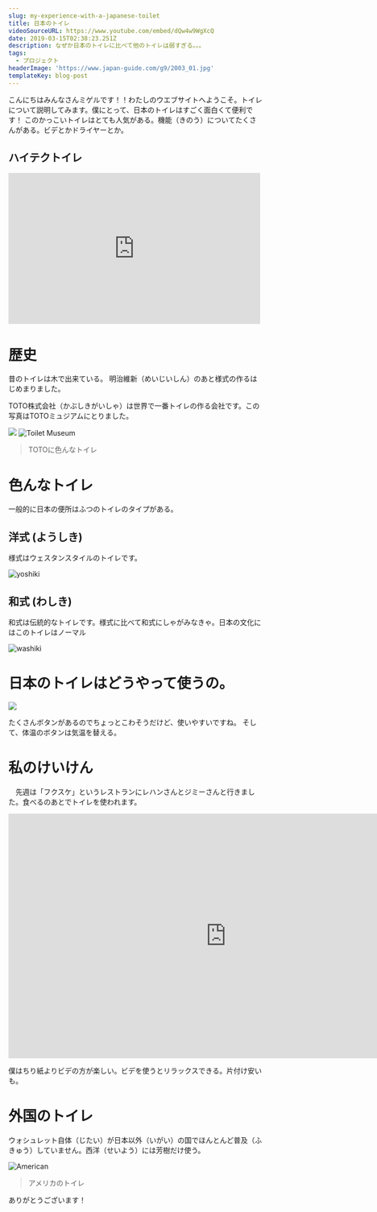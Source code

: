 ```yaml
---
slug: my-experience-with-a-japanese-toilet
title: 日本のトイレ
videoSourceURL: https://www.youtube.com/embed/dQw4w9WgXcQ
date: 2019-03-15T02:38:23.251Z
description: なぜか日本のトイレに比べて他のトイレは弱すぎる。。。
tags:
  - プロジェクト
headerImage: 'https://www.japan-guide.com/g9/2003_01.jpg'
templateKey: blog-post
---
```


こんにちはみんなさんミゲルです！！わたしのウエブサイトへようこそ。トイレについて説明してみます。僕にとって、日本のトイレはすごく面白くて便利です！ このかっこいトイレはとても人気がある。機能（きのう）についてたくさんがある。ビデとかドライヤーとか。

## ハイテクトイレ
<iframe
  height="300"
  width="500"
  src="https://www.youtube.com/embed/U8KyBlGWI2k"
  title="Toilets"
  allow="accelerometer; autoplay; encrypted-media; gyroscope; picture-in-picture"
  frameBorder="0"
  webkitallowfullscreen="true"
  mozallowfullscreen="true"
  allowFullScreen
></iframe>

# 歴史
  昔のトイレは木で出来ている。 明治維新（めいじいしん）のあと様式の作るはじめまりました。

TOTO株式会社（かぶしきがいしゃ）は世界で一番トイレの作る会社です。この写真はTOTOミュジアムにとりました。

![](https://www.japan-guide.com/g16/4883_05.jpg)
![Toilet Museum](https://www.washingtonpost.com/resizer/wGdtz-Kk9hc2tt6-DyXKGFqh_iw=/1024x0/arc-anglerfish-washpost-prod-washpost.s3.amazonaws.com/public/ZHFOVSPVDE2HXMDUL4TI4GPFRQ.jpg)
> TOTOに色んなトイレ

# 色んなトイレ
  一般的に日本の便所はふつのトイレのタイプがある。

## 洋式 (ようしき)
  様式はウェスタンスタイルのトイレです。

  ![yoshiki](https://upload.wikimedia.org/wikipedia/commons/thumb/4/49/Toilet_photo.jpg/400px-Toilet_photo.jpg)
## 和式 (わしき)
  和式は伝統的なトイレです。様式に比べて和式にしゃがみなきゃ。日本の文化にはこのトイレはノーマル

  ![washiki](https://upload.wikimedia.org/wikipedia/commons/thumb/2/2a/C75-MK7.jpg/340px-C75-MK7.jpg)

# 日本のトイレはどうやって使うの。
![](https://toilet-guru.com/pictures/haneda-airport-0518-133239.jpg)

たくさんボタンがあるのでちょっとこわそうだけど、使いやすいですね。
そして、体温のボタンは気温を替える。


# 私のけいけん
  　先週は「フクスケ」というレストランにレハンさんとジミーさんと行きました。食べるのあとでトイレを使われます。

<iframe id="vp1moojt" title="Video Player" width="864" height="486" frameborder="0" src="https://s3.amazonaws.com/embed.animoto.com/play.html?w=swf/production/vp1&e=1556601301&f=moojt4tVEBYJLMIB9MaE2w&d=0&m=p&r=360p&volume=100&start_res=undefined&i=m&asset_domain=s3-p.animoto.com&animoto_domain=animoto.com&options=" allowfullscreen></iframe>

僕はちり紙よりビデの方が楽しい。ビデを使うとリラックスできる。片付け安いも。

# 外国のトイレ
ウォシュレット自体（じたい）が日本以外（いがい）の国でほんとんど普及（ふきゅう）していません。西洋（せいよう）には芳樹だけ使う。

![American](https://sanitaryware.org/uploads/general/one-piece-types-toilet.jpg)
> アメリカのトイレ

ありがとうございます！